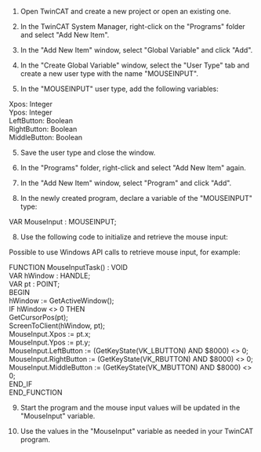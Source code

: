 1. Open TwinCAT and create a new project or open an existing one.

2. In the TwinCAT System Manager, right-click on the "Programs" folder and select "Add New Item".

3. In the "Add New Item" window, select "Global Variable" and click "Add".

4. In the "Create Global Variable" window, select the "User Type" tab and create a new user type with the name "MOUSEINPUT".

5. In the "MOUSEINPUT" user type, add the following variables:

Xpos: Integer  <br>
Ypos: Integer  <br>
LeftButton: Boolean <br>
RightButton: Boolean <br>
MiddleButton: Boolean <br>

5. Save the user type and close the window.

6. In the "Programs" folder, right-click and select "Add New Item" again.

7. In the "Add New Item" window, select "Program" and click "Add".

7. In the newly created program, declare a variable of the "MOUSEINPUT" type:

VAR MouseInput : MOUSEINPUT;

8. Use the following code to initialize and retrieve the mouse input:

Possible to use Windows API calls to retrieve mouse input, for example:

FUNCTION MouseInputTask() : VOID <br>
    VAR hWindow : HANDLE; <br>
    VAR pt : POINT; <br>
BEGIN <br>
    hWindow := GetActiveWindow(); <br>
    IF hWindow <> 0 THEN<br>
        GetCursorPos(pt);<br>
        ScreenToClient(hWindow, pt);<br>
        MouseInput.Xpos := pt.x; <br>
        MouseInput.Ypos := pt.y;<br>
        MouseInput.LeftButton := (GetKeyState(VK_LBUTTON) AND $8000) <> 0;<br>
        MouseInput.RightButton := (GetKeyState(VK_RBUTTON) AND $8000) <> 0;<br>
        MouseInput.MiddleButton := (GetKeyState(VK_MBUTTON) AND $8000) <> 0;<br>
    END_IF<br>
END_FUNCTION<br>

9. Start the program and the mouse input values will be updated in the "MouseInput" variable.

10. Use the values in the "MouseInput" variable as needed in your TwinCAT program.




